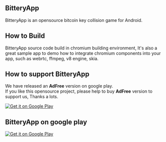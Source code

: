 ## BitteryApp
BitteryApp is an opensource bitcoin key collision game for Android.

## How to Build
BitteryApp source code build in chromium building environment, It's also a great sample app to demo how to integrate chromium components into your app, such as webrtc, ffmpeg, v8 engine, skia.

## How to support BitteryApp
We have released an **AdFree** version on google play.        
If you like this opensource project, please help to buy **AdFree** version to support us, Thanks a lots.       


<a href="https://play.google.com/store/apps/details?id=com.github.bitteryapp.pro">
  <img alt="Get it on Google Play"
       src="https://developer.android.com/images/brand/en_generic_rgb_wo_60.png" />
</a>

## BitteryApp on google play

<a href="https://play.google.com/store/apps/details?id=com.github.bitteryapp">
  <img alt="Get it on Google Play"
       src="https://developer.android.com/images/brand/en_generic_rgb_wo_60.png" />
</a>

